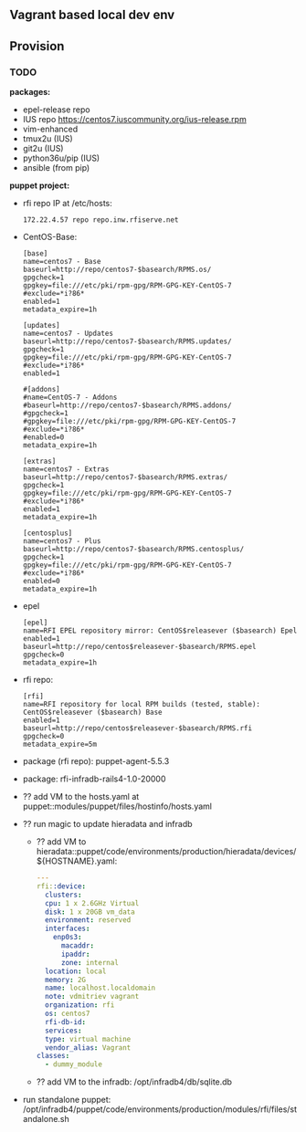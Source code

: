 Vagrant based local dev env
---------------------------

## Provision

### TODO

**packages:**

- epel-release repo
- IUS repo https://centos7.iuscommunity.org/ius-release.rpm
- vim-enhanced
- tmux2u (IUS)
- git2u (IUS)
- python36u/pip (IUS)
- ansible (from pip)

**puppet project:**

- rfi repo IP at /etc/hosts:

    ```
    172.22.4.57 repo repo.inw.rfiserve.net
    ```

- CentOS-Base:

    ```
    [base]
    name=centos7 - Base
    baseurl=http://repo/centos7-$basearch/RPMS.os/
    gpgcheck=1
    gpgkey=file:///etc/pki/rpm-gpg/RPM-GPG-KEY-CentOS-7
    #exclude=*i?86*
    enabled=1
    metadata_expire=1h

    [updates]
    name=centos7 - Updates
    baseurl=http://repo/centos7-$basearch/RPMS.updates/
    gpgcheck=1
    gpgkey=file:///etc/pki/rpm-gpg/RPM-GPG-KEY-CentOS-7
    #exclude=*i?86*
    enabled=1

    #[addons]
    #name=CentOS-7 - Addons
    #baseurl=http://repo/centos7-$basearch/RPMS.addons/
    #gpgcheck=1
    #gpgkey=file:///etc/pki/rpm-gpg/RPM-GPG-KEY-CentOS-7
    #exclude=*i?86*
    #enabled=0
    metadata_expire=1h

    [extras]
    name=centos7 - Extras
    baseurl=http://repo/centos7-$basearch/RPMS.extras/
    gpgcheck=1
    gpgkey=file:///etc/pki/rpm-gpg/RPM-GPG-KEY-CentOS-7
    #exclude=*i?86*
    enabled=1
    metadata_expire=1h

    [centosplus]
    name=centos7 - Plus
    baseurl=http://repo/centos7-$basearch/RPMS.centosplus/
    gpgcheck=1
    gpgkey=file:///etc/pki/rpm-gpg/RPM-GPG-KEY-CentOS-7
    #exclude=*i?86*
    enabled=0
    metadata_expire=1h
    ```

- epel

    ```
    [epel]
    name=RFI EPEL repository mirror: CentOS$releasever ($basearch) Epel
    enabled=1
    baseurl=http://repo/centos$releasever-$basearch/RPMS.epel
    gpgcheck=0
    metadata_expire=1h
    ```

- rfi repo:
  
    ```
    [rfi]
    name=RFI repository for local RPM builds (tested, stable): CentOS$releasever ($basearch) Base                                                                       
    enabled=1
    baseurl=http://repo/centos$releasever-$basearch/RPMS.rfi
    gpgcheck=0
    metadata_expire=5m
    ```

- package (rfi repo): puppet-agent-5.5.3
- package: rfi-infradb-rails4-1.0-20000
- ?? add VM to the hosts.yaml at puppet::modules/puppet/files/hostinfo/hosts.yaml
- ?? run magic to update hieradata and infradb
  - ?? add VM to hieradata::puppet/code/environments/production/hieradata/devices/${HOSTNAME}.yaml:

      ```yaml
      ---
      rfi::device:
        clusters:
        cpu: 1 x 2.6GHz Virtual
        disk: 1 x 20GB vm_data
        environment: reserved
        interfaces:
          enp0s3:
            macaddr:
            ipaddr:
            zone: internal
        location: local
        memory: 2G
        name: localhost.localdomain
        note: vdmitriev vagrant
        organization: rfi
        os: centos7
        rfi-db-id:
        services:
        type: virtual machine
        vendor_alias: Vagrant
      classes:
        - dummy_module
      ```

  - ?? add VM to the infradb: /opt/infradb4/db/sqlite.db
- run standalone puppet: /opt/infradb4/puppet/code/environments/production/modules/rfi/files/standalone.sh

